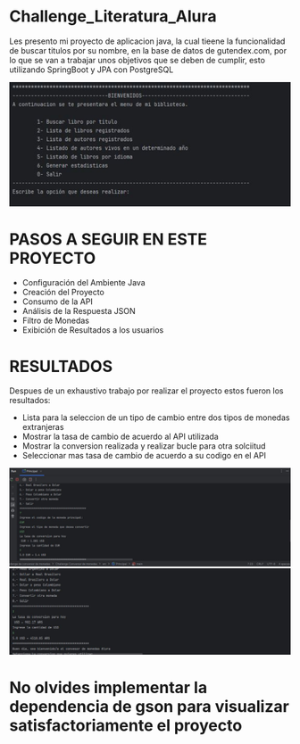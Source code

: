 # Challenge_Literatura_Alura
Les presento mi proyecto de aplicacion java, la cual tieene la funcionalidad de buscar titulos por su nombre, en la base de datos de gutendex.com, por lo que se van a trabajar unos objetivos que se deben de cumplir, esto utilizando SpringBoot y JPA con PostgreSQL

<img src="https://github.com/DanielOrtz/Challenge_Literatura_Alura/blob/main/Interfaz.JPG">

<h1>PASOS A SEGUIR EN ESTE PROYECTO</h1>
<ul>
  <li>Configuración del Ambiente Java</li>
  <li>Creación del Proyecto</li>
  <li>Consumo de la API</li>
  <li>Análisis de la Respuesta JSON</li>
  <li>Filtro de Monedas</li>
  <li>Exibición de Resultados a los usuarios</li>
  
</ul>

<h1>RESULTADOS</h1>
Despues de un exhaustivo trabajo por realizar el proyecto estos fueron los resultados:
<ul>
  <li>Lista para la seleccion de un tipo de cambio entre dos tipos de monedas extranjeras</li>
  <li>Mostrar la tasa de cambio de acuerdo al API utilizada</li>
  <li>Mostrar la conversion realizada y realizar bucle para otra solciitud</li>
  <li>Seleccionar mas tasa de cambio de acuerdo a su codigo en el API</li>
</ul>
<img src="https://github.com/DanielOrtz/Challenge-Conversor-de-Monedas/blob/767e10ae52da596a83171c1ed1997673aa992014/EJEMPLO%201.JPG">
<img src="https://github.com/DanielOrtz/Challenge-Conversor-de-Monedas/blob/767e10ae52da596a83171c1ed1997673aa992014/EJEMPLO%202.JPG">
<h1>No olvides implementar la dependencia de gson para visualizar satisfactoriamente el proyecto</h1>
